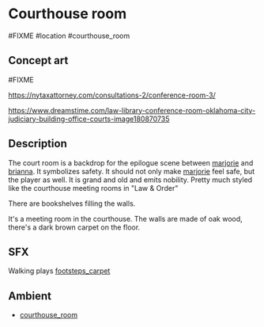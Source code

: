 # Courthouse room

#FIXME #location #courthouse_room

## Concept art

#FIXME 

https://nytaxattorney.com/consultations-2/conference-room-3/

https://www.dreamstime.com/law-library-conference-room-oklahoma-city-judiciary-building-office-courts-image180870735

## Description

The court room is a backdrop for the epilogue scene between [marjorie](../characters/marjorie.md) and [brianna](../characters/brianna.md). It symbolizes safety. It should not only make [marjorie](../characters/marjorie.md) feel safe, but the player as well. It is grand and old and emits nobility. Pretty much styled like the courthouse meeting rooms in "Law & Order"

There are bookshelves filling the walls.

It's a meeting room in the courthouse. The walls are made of oak wood, there's a dark brown carpet on the floor.

## SFX

Walking plays [footsteps_carpet](../sfx/footsteps_carpet.md)

## Ambient

- [courthouse_room](courthouse_room.md)